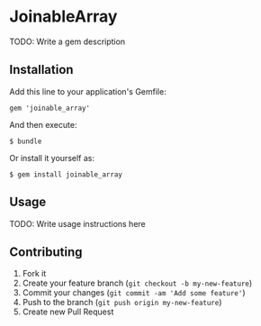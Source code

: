 # JoinableArray

TODO: Write a gem description

## Installation

Add this line to your application's Gemfile:

    gem 'joinable_array'

And then execute:

    $ bundle

Or install it yourself as:

    $ gem install joinable_array

## Usage

TODO: Write usage instructions here

## Contributing

1. Fork it
2. Create your feature branch (`git checkout -b my-new-feature`)
3. Commit your changes (`git commit -am 'Add some feature'`)
4. Push to the branch (`git push origin my-new-feature`)
5. Create new Pull Request
